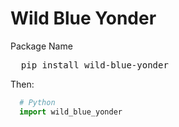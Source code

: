 # Wild Blue Yonder
Package Name
<pre>
  pip install wild-blue-yonder
</pre>
Then:
```Python
  # Python
  import wild_blue_yonder
```
